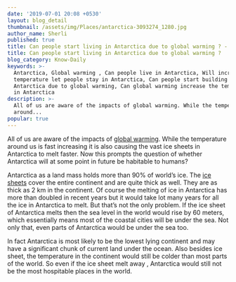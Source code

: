 ```yaml
---
date: '2019-07-01 20:08 +0530'
layout: blog_detail
thumbnail: /assets/img/Places/antarctica-3093274_1280.jpg
author_name: Sherli
published: true
title: Can people start living in Antarctica due to global warming ? - Toknowisgood
title: Can people start living in Antarctica due to global warming ?
blog_category: Know-Daily
keywords: >-
  Antarctica, Global warming , Can people live in Antarctica, Will increasing
  temperature let people stay in Antarctica, Can people start building houses in
  Antarctica due to global warming, Can global warming increase the temperature
  in Antarctica
description: >-
  All of us are aware of the impacts of global warming. While the temperature
  around...
popular: true
---
```


All of us are aware of the impacts of [global warming](https://en.wikipedia.org/wiki/Global_warming). While the temperature around us is fast increasing it is also causing the vast ice sheets in Antarctica to melt faster. Now this prompts the question of whether Antarctica will at some point in future be habitable to humans?

Antarctica as a land mass holds more than 90% of world’s ice. The [ice sheets](https://en.wikipedia.org/wiki/Antarctic_ice_sheet) cover the entire continent and are quite thick as well. They are as thick as 2 km in the continent. Of course the melting of ice in Antarctica has more than doubled in recent years but it would take lot many years for all the ice in Antarctica to melt. But that’s not the only problem. If the ice sheet of Antarctica melts then the sea level in the world would rise by 60 meters, which essentially means most of the coastal cities will be under the sea. Not only that, even parts of Antarctica would be under the sea too. 

In fact Antarctica is most likely to be the lowest lying continent and may have a significant chunk of current land under the ocean. Also besides ice sheet, the temperature in the continent would still be colder than most parts of the world. So even if the ice sheet melt away , Antarctica  would still not be the most hospitable places in the world.
